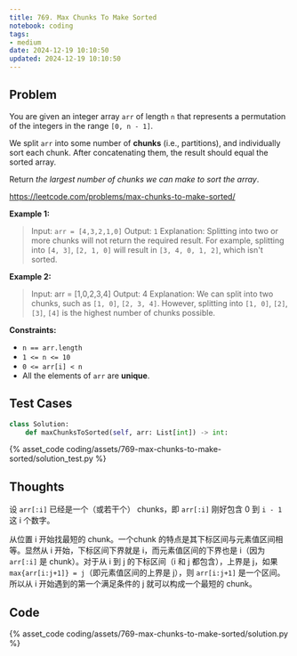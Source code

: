 ```yaml
---
title: 769. Max Chunks To Make Sorted
notebook: coding
tags:
- medium
date: 2024-12-19 10:10:50
updated: 2024-12-19 10:10:50
---
```

## Problem

You are given an integer array `arr` of length `n` that represents a permutation of the integers in the range `[0, n - 1]`.

We split `arr` into some number of **chunks** (i.e., partitions), and individually sort each chunk. After concatenating them, the result should equal the sorted array.

Return _the largest number of chunks we can make to sort the array_.

<https://leetcode.com/problems/max-chunks-to-make-sorted/>

**Example 1:**

> Input: `arr = [4,3,2,1,0]`
> Output: `1`
> Explanation:
> Splitting into two or more chunks will not return the required result.
> For example, splitting into `[4, 3]`, `[2, 1, 0]` will result in `[3, 4, 0, 1, 2]`, which isn't sorted.

**Example 2:**

> Input: arr = [1,0,2,3,4]
> Output: 4
> Explanation:
> We can split into two chunks, such as `[1, 0]`, `[2, 3, 4]`.
> However, splitting into `[1, 0]`, `[2]`, `[3]`, `[4]` is the highest number of chunks possible.

**Constraints:**

- `n == arr.length`
- `1 <= n <= 10`
- `0 <= arr[i] < n`
- All the elements of `arr` are **unique**.

## Test Cases

``` python
class Solution:
    def maxChunksToSorted(self, arr: List[int]) -> int:
```

{% asset_code coding/assets/769-max-chunks-to-make-sorted/solution_test.py %}

## Thoughts

设 `arr[:i]` 已经是一个（或若干个） chunks，即 `arr[:i]` 刚好包含 0 到 `i - 1` 这 i 个数字。

从位置 i 开始找最短的 chunk。一个chunk 的特点是其下标区间与元素值区间相等。显然从 i 开始，下标区间下界就是 i，而元素值区间的下界也是 i（因为 `arr[:i]` 是 chunk）。对于从 i 到 j 的下标区间（i 和 j 都包含），上界是 j，如果 `max{arr[i:j+1]} = j`（即元素值区间的上界是 j），则 `arr[i:j+1]` 是一个区间。所以从 i 开始遇到的第一个满足条件的 j 就可以构成一个最短的 chunk。

## Code

{% asset_code coding/assets/769-max-chunks-to-make-sorted/solution.py %}
